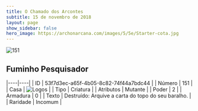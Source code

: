 ```yaml
---
title: O Chamado dos Arcontes
subtitle: 15 de novembro de 2018
layout: page
show_sidebar: false
hero_image: https://archonarcana.com/images/5/5e/Starter-cota.jpg
---
```


![151](https://cdn.keyforgegame.com/media/card_front/pt/341_151_XC9823CQ2V92_pt.png)

## Fuminho Pesquisador

|----|----|
| ID | 53f7d3ec-a65f-4b05-8c82-74f44a7bdc44 |
| Número | 151 |
| Casa | ![Logos](https://archonarcana.com/images/thumb/c/ce/Logos.png/22px-Logos.png "Logos") |
| Tipo | Criatura |
| Atributos | Mutante |
| Poder | 2 |
| Armadura | 0 |
| Texto | Destruído: Arquive a carta do topo do seu baralho. |
| Raridade | Incomum |
